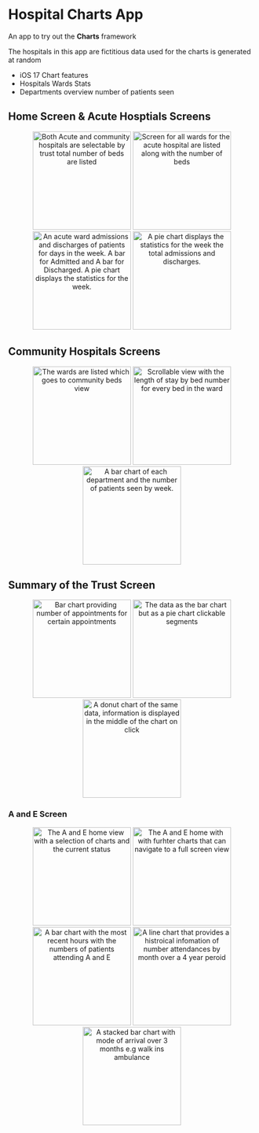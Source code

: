 # Hospital Charts App

An app to try out the **Charts** framework

The hospitals in this app are fictitious data used for the charts is generated at random 

- iOS 17 Chart features
- Hospitals Wards Stats
- Departments overview number of patients seen

## Home Screen & Acute Hosptials Screens

<p align="center">
    <img alt="Both Acute and community hospitals are selectable by trust total number of beds are listed" src="./Photos/Home.png", width="200"/>
    <img alt="Screen for all wards for the acute hospital are listed along with the number of beds" src="./Photos/AcuteDetail.png", width="200"/>
    <img alt="An acute ward admissions and discharges of patients for days in the week. A bar for Admitted and A bar for Discharged. A pie chart displays the statistics for the week." src="./Photos/AcuteChart1.png", width="200"/>
        <img alt="A pie chart displays the statistics for the week the total admissions and discharges." src="./Photos/AcuteChart2.png", width="200"/>
</p>

## Community Hospitals Screens

<p align="center">
    <img alt="The wards are listed which goes to community beds view" src="./Photos/CommunityDetail.png", width="200"/>
    <img alt="Scrollable view with the length of stay by bed number for every bed in the ward" src="./Photos/CommunityBeds.png", width="200"/>
    <img alt="A bar chart of each department and the number of patients seen by week." src="./Photos/CommunityDepartments.png", width="200"/>
</p>

## Summary of the Trust Screen

<p align="center">
    <img alt="Bar chart providing number of appointments for certain appointments" src="./Photos/TrustSummaryBar.png", width="200"/>
    <img alt="The data as the bar chart but as a pie chart clickable segments" src="./Photos/TrustSummaryPie.png", width="200"/>
   <img alt="A donut chart of the same data, information is displayed in the middle of the chart on click" src="./Photos/TrustSummaryDonut.png", width="200"/>
</p>

### A and E Screen

<p align="center">
    <img alt="The A and E home view with a selection of charts and the current status" src="./Photos/AandEAttendanceHome1.png", width="200"/>
    <img alt="The A and E home with with furhter charts that can navigate to a full screen view" src="./Photos/AandEAttendanceHome2.png", width="200"/>
    <img alt="A bar chart with the most recent hours with the numbers of patients attending A and E" src="./Photos/AandAttendanceOverTime", width="200"/>
    <img alt="A line chart that provides a histroical infomation of number attendances by month over a 4 year peroid" src="./Photos/AandEAttedanceLineChart.png", width="200"/>
   <img alt="A stacked bar chart with mode of arrival over 3 months e.g walk ins ambulance" src="./Photos/AandEAttendanceModeOfArrival.png", width="200"/>
</p>
